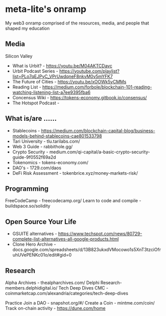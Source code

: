 # meta-lite's onramp
My web3 onramp comprised of the resources, media, and people that shaped my education


## Media
Silicon Valley

* What is Urbit? - https://youtu.be/M04AKTCDavc
* Urbit Podcast Series - https://youtube.com/playlist?list=PLo7qEJPyC_VPrUwdqneF8nkvM0v5mYFK7
* The Future of Cities - https://youtu.be/xOOWk5yCMMs
* Reading List - https://medium.com/forbole/blockchain-101-reading-watching-listening-list-a7ee9395fba6
* Concensus Wiki - https://tokens-economy.gitbook.io/consensus/
* The Hotspot Podcast - 

## What is/are ......
* Stablecoins - https://medium.com/blockchain-capital-blog/business-models-behind-stablecoins-cae801533798
* Tari University - tlu.tarilabs.com/
* Web 3 Guide - rabbithole.gg/
* Crypto Security - medium.com/qi-capital/a-basic-crypto-security-guide-9f0552f69a2d
* Tokenomics - tokens-economy.com/
* DAO's - 1729.com/daos
* DeFi Risk Assessment - tokenbrice.xyz/money-markets-risk/

## Programming 
FreeCodeCamp - freecodecamp.org/
Learn to code and compile - buildspace.so/solidity

## Open Source Your Life
* GSUITE alternatives - https://www.techspot.com/news/80729-complete-list-alternatives-all-google-products.html
* Clone Hero Archive - docs.google.com/spreadsheets/d/13B823ukxdVMocowo1s5XnT3tzciOfruhUVePENKc01o/edit#gid=0

## Research
Alpha Archives - thealpharchives.com/
Delphi Research- members.delphidigital.io/
Tech Deep Dives CMC - coinmarketcap.com/alexandria/categories/tech-deep-dives

Practice 
Join a DAO - snapshot.org/#/
Create a Coin - mintme.com/coin/
Track on-chain activity - https://dune.com/home
